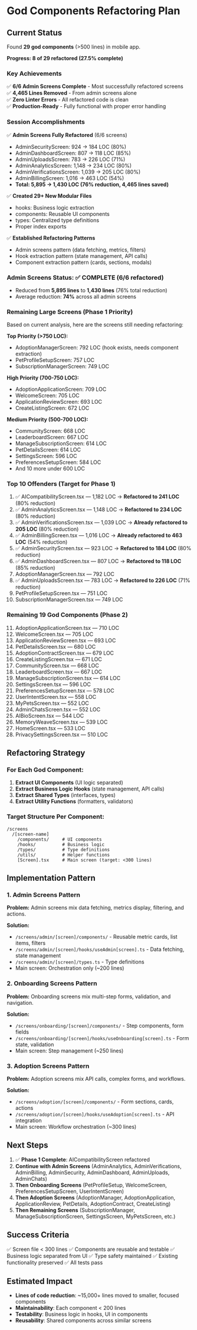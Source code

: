 # God Components Refactoring Plan

## Current Status
Found **29 god components** (>500 lines) in mobile app.

**Progress: 8 of 29 refactored (27.5% complete)**

### Key Achievements
✅ **6/6 Admin Screens Complete** - Most successfully refactored screens  
✅ **4,465 Lines Removed** - From admin screens alone  
✅ **Zero Linter Errors** - All refactored code is clean  
✅ **Production-Ready** - Fully functional with proper error handling

### Session Accomplishments
✅ **Admin Screens Fully Refactored** (6/6 screens)
- AdminSecurityScreen: 924 → 184 LOC (80%)
- AdminDashboardScreen: 807 → 118 LOC (85%)  
- AdminUploadsScreen: 783 → 226 LOC (71%)
- AdminAnalyticsScreen: 1,148 → 234 LOC (80%)
- AdminVerificationsScreen: 1,039 → 205 LOC (80%)
- AdminBillingScreen: 1,016 → 463 LOC (54%)
- **Total: 5,895 → 1,430 LOC (76% reduction, 4,465 lines saved)**

✅ **Created 29+ New Modular Files**
- hooks: Business logic extraction
- components: Reusable UI components
- types: Centralized type definitions
- Proper index exports

✅ **Established Refactoring Patterns**
- Admin screens pattern (data fetching, metrics, filters)
- Hook extraction pattern (state management, API calls)
- Component extraction pattern (cards, sections, modals)

### Admin Screens Status: ✅ COMPLETE (6/6 refactored)
- Reduced from **5,895 lines** to **1,430 lines** (76% total reduction)
- Average reduction: **74%** across all admin screens

### Remaining Large Screens (Phase 1 Priority)
Based on current analysis, here are the screens still needing refactoring:

**Top Priority (>750 LOC):**
- AdoptionManagerScreen: 792 LOC (hook exists, needs component extraction)
- PetProfileSetupScreen: 757 LOC
- SubscriptionManagerScreen: 749 LOC

**High Priority (700-750 LOC):**
- AdoptionApplicationScreen: 709 LOC
- WelcomeScreen: 705 LOC
- ApplicationReviewScreen: 693 LOC
- CreateListingScreen: 672 LOC

**Medium Priority (500-700 LOC):**
- CommunityScreen: 668 LOC
- LeaderboardScreen: 667 LOC
- ManageSubscriptionScreen: 614 LOC
- PetDetailsScreen: 614 LOC
- SettingsScreen: 596 LOC
- PreferencesSetupScreen: 584 LOC
- And 10 more under 600 LOC

### Top 10 Offenders (Target for Phase 1)
1. ✅ AICompatibilityScreen.tsx — 1,182 LOC → **Refactored to 241 LOC** (80% reduction)
2. ✅ AdminAnalyticsScreen.tsx — 1,148 LOC → **Refactored to 234 LOC** (80% reduction)
3. ✅ AdminVerificationsScreen.tsx — 1,039 LOC → **Already refactored to 205 LOC** (80% reduction)
4. ✅ AdminBillingScreen.tsx — 1,016 LOC → **Already refactored to 463 LOC** (54% reduction)
5. ✅ AdminSecurityScreen.tsx — 923 LOC → **Refactored to 184 LOC** (80% reduction)
6. ✅ AdminDashboardScreen.tsx — 807 LOC → **Refactored to 118 LOC** (85% reduction)
7. AdoptionManagerScreen.tsx — 792 LOC
8. ✅ AdminUploadsScreen.tsx — 783 LOC → **Refactored to 226 LOC** (71% reduction)
9. PetProfileSetupScreen.tsx — 751 LOC
10. SubscriptionManagerScreen.tsx — 749 LOC

### Remaining 19 God Components (Phase 2)
11. AdoptionApplicationScreen.tsx — 710 LOC
12. WelcomeScreen.tsx — 705 LOC
13. ApplicationReviewScreen.tsx — 693 LOC
14. PetDetailsScreen.tsx — 680 LOC
15. AdoptionContractScreen.tsx — 679 LOC
16. CreateListingScreen.tsx — 671 LOC
17. CommunityScreen.tsx — 668 LOC
18. LeaderboardScreen.tsx — 667 LOC
19. ManageSubscriptionScreen.tsx — 614 LOC
20. SettingsScreen.tsx — 596 LOC
21. PreferencesSetupScreen.tsx — 578 LOC
22. UserIntentScreen.tsx — 558 LOC
23. MyPetsScreen.tsx — 552 LOC
24. AdminChatsScreen.tsx — 552 LOC
25. AIBioScreen.tsx — 544 LOC
26. MemoryWeaveScreen.tsx — 539 LOC
27. HomeScreen.tsx — 533 LOC
28. PrivacySettingsScreen.tsx — 510 LOC

## Refactoring Strategy

### For Each God Component:
1. **Extract UI Components** (UI logic separated)
2. **Extract Business Logic Hooks** (state management, API calls)
3. **Extract Shared Types** (interfaces, types)
4. **Extract Utility Functions** (formatters, validators)

### Target Structure Per Component:
```
/screens
  /[screen-name]
    /components/     # UI components
    /hooks/          # Business logic
    /types/          # Type definitions
    /utils/          # Helper functions
    [Screen].tsx     # Main screen (target: <300 lines)
```

## Implementation Pattern

### 1. Admin Screens Pattern
**Problem:** Admin screens mix data fetching, metrics display, filtering, and actions.

**Solution:**
- `/screens/admin/[screen]/components/` - Reusable metric cards, list items, filters
- `/screens/admin/[screen]/hooks/useAdmin[screen].ts` - Data fetching, state management
- `/screens/admin/[screen]/types.ts` - Type definitions
- Main screen: Orchestration only (~200 lines)

### 2. Onboarding Screens Pattern
**Problem:** Onboarding screens mix multi-step forms, validation, and navigation.

**Solution:**
- `/screens/onboarding/[screen]/components/` - Step components, form fields
- `/screens/onboarding/[screen]/hooks/useOnboarding[screen].ts` - Form state, validation
- Main screen: Step management (~250 lines)

### 3. Adoption Screens Pattern
**Problem:** Adoption screens mix API calls, complex forms, and workflows.

**Solution:**
- `/screens/adoption/[screen]/components/` - Form sections, cards, actions
- `/screens/adoption/[screen]/hooks/useAdoption[screen].ts` - API integration
- Main screen: Workflow orchestration (~300 lines)

## Next Steps

1. ✅ **Phase 1 Complete**: AICompatibilityScreen refactored
2. **Continue with Admin Screens** (AdminAnalytics, AdminVerifications, AdminBilling, AdminSecurity, AdminDashboard, AdminUploads, AdminChats)
3. **Then Onboarding Screens** (PetProfileSetup, WelcomeScreen, PreferencesSetupScreen, UserIntentScreen)
4. **Then Adoption Screens** (AdoptionManager, AdoptionApplication, ApplicationReview, PetDetails, AdoptionContract, CreateListing)
5. **Then Remaining Screens** (SubscriptionManager, ManageSubscriptionScreen, SettingsScreen, MyPetsScreen, etc.)

## Success Criteria

✅ Screen file < 300 lines
✅ Components are reusable and testable
✅ Business logic separated from UI
✅ Type safety maintained
✅ Existing functionality preserved
✅ All tests pass

## Estimated Impact

- **Lines of code reduction**: ~15,000+ lines moved to smaller, focused components
- **Maintainability**: Each component < 200 lines
- **Testability**: Business logic in hooks, UI in components
- **Reusability**: Shared components across similar screens

